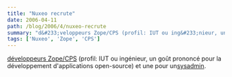 ```yaml
---
title: "Nuxeo recrute"
date: 2006-04-11
path: /blog/2006/4/nuxeo-recrute
summary: "d&#233;veloppeurs Zope/CPS (profil: IUT ou ing&#233;nieur, un go&#251;t prononc&#233; pour la d&#233;veloppement d'applications open-source) et une pour unsysadmin."
tags: ['Nuxeo', 'Zope', 'CPS']
---
```


<a href="http://fr.lolix.org/search/offre/offre.php3?id=5560">d&#233;veloppeurs Zope/CPS</a> (profil: IUT ou ing&#233;nieur, un go&#251;t prononc&#233; pour la d&#233;veloppement d'applications open-source) et une pour un<a href="http://fr.lolix.org/search/offre/offre.php3?id=5561">sysadmin</a>. 

